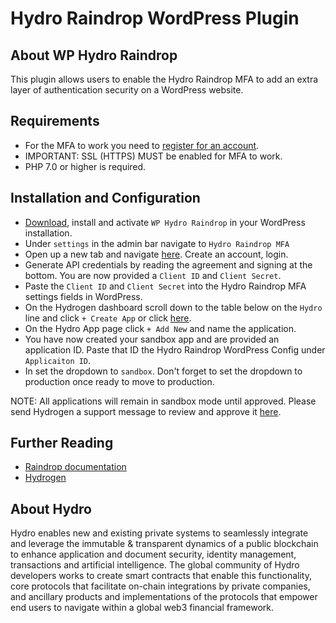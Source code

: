 # Hydro Raindrop WordPress Plugin

## About WP Hydro Raindrop
This plugin allows users to enable the Hydro Raindrop MFA to add an extra layer of authentication security on a WordPress website.

## Requirements
* For the MFA to work you need to [register for an account](https://www.hydrogenplatform.com).
* IMPORTANT: SSL (HTTPS) MUST be enabled for MFA to work.
* PHP 7.0 or higher is required.

## Installation and Configuration

* [Download](https://wordpress.org/plugins/wp-hydro-raindrop/), install and activate `WP Hydro Raindrop` in your WordPress installation.
* Under `settings` in the admin bar navigate to `Hydro Raindrop MFA`
* Open up a new tab and navigate [here](https://www.hydrogenplatform.com). Create an account, login.
* Generate API credentials by reading the agreement and signing at the bottom. You are now provided a `Client ID` and `Client Secret`.
* Paste the `Client ID` and `Client Secret` into the Hydro Raindrop MFA settings fields in WordPress.
* On the Hydrogen dashboard scroll down to the table below on the `Hydro` line and click `+ Create App` or click [here](https://www.hydrogenplatform.com/account/hydro-app).
* On the Hydro App page click `+ Add New` and name the application.
* You have now created your sandbox app and are provided an application ID. Paste that ID the Hydro Raindrop WordPress Config under `Applicaiton ID`.
* In set the dropdown to `sandbox`. Don't forget to set the dropdown to production once ready to move to production.

NOTE: All applications will remain in sandbox mode until approved. Please send Hydrogen a support message to review and approve it [here](https://www.hydrogenplatform.com/account/support).

## Further Reading
* [Raindrop documentation](https://www.hydrogenplatform.com/docs/hydro/v1/#Raindrop)
* [Hydrogen](https://www.hydrogenplatform.com)

## About Hydro
Hydro enables new and existing private systems to seamlessly integrate and leverage the immutable & transparent dynamics of a public blockchain to enhance application and document security, identity management, transactions and artificial intelligence. The global community of Hydro developers works to create smart contracts that enable this functionality, core protocols that facilitate on-chain integrations by private companies, and ancillary products and implementations of the protocols that empower end users to navigate within a global web3 financial framework.